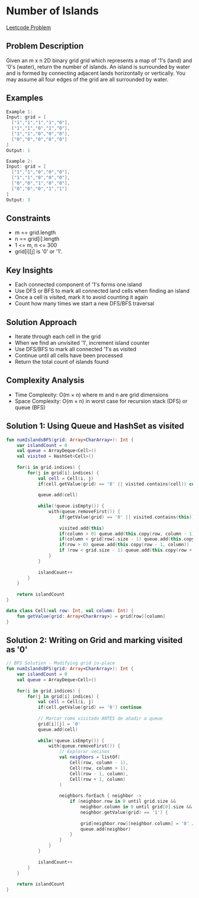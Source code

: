 # Number of Islands
[Leetcode Problem](https://leetcode.com/problems/number-of-islands/description/)

## Problem Description
Given an m x n 2D binary grid grid which represents a map of '1's (land) and '0's (water), return the number of islands.
An island is surrounded by water and is formed by connecting adjacent lands horizontally or vertically. You may assume all four edges of the grid are all surrounded by water.


## Examples

```kotlin
Example 1:
Input: grid = [
  ["1","1","1","1","0"],
  ["1","1","0","1","0"],
  ["1","1","0","0","0"],
  ["0","0","0","0","0"]
]
Output: 1

Example 2:
Input: grid = [
  ["1","1","0","0","0"],
  ["1","1","0","0","0"],
  ["0","0","1","0","0"],
  ["0","0","0","1","1"]
]
Output: 3

```

## Constraints
- m == grid.length
- n == grid[i].length
- 1 <= m, n <= 300
- grid[i][j] is '0' or '1'.

## Key Insights
- Each connected component of '1's forms one island
- Use DFS or BFS to mark all connected land cells when finding an island
- Once a cell is visited, mark it to avoid counting it again
- Count how many times we start a new DFS/BFS traversal

## Solution Approach
- Iterate through each cell in the grid
- When we find an unvisited '1', increment island counter
- Use DFS/BFS to mark all connected '1's as visited
- Continue until all cells have been processed
- Return the total count of islands found

## Complexity Analysis
- Time Complexity: O(m × n) where m and n are grid dimensions
- Space Complexity: O(m × n) in worst case for recursion stack (DFS) or queue (BFS)

## Solution 1: Using Queue and HashSet as visited

```kotlin
fun numIslandsBFS(grid: Array<CharArray>): Int {
    var islandCount = 0
    val queue = ArrayDeque<Cell>()
    val visited = HashSet<Cell>()
    
    for(i in grid.indices) {
        for(j in grid[i].indices) {
            val cell = Cell(i, j)
            if(cell.getValue(grid) == '0' || visited.contains(cell)) continue
            
            queue.add(cell)
            
            while(!queue.isEmpty()) {
                with(queue.removeFirst()) {
                    if(getValue(grid) == '0' || visited.contains(this)) continue
                    
                    visited.add(this)
                    if(column > 0) queue.add(this.copy(row, column - 1))
                    if(column < grid[row].size - 1) queue.add(this.copy(row, column + 1))
                    if(row > 0) queue.add(this.copy(row - 1, column))
                    if (row < grid.size - 1) queue.add(this.copy(row + 1, column))
                }
            }
            
            islandCount++
        }
    }
    
    return islandCount
}

data class Cell(val row: Int, val column: Int) {
    fun getValue(grid: Array<CharArray>) = grid[row][column]
}
```


## Solution 2: Writing on Grid and marking visited as '0'

```kotlin
// BFS Solution - Modifying grid in-place
fun numIslandsBFS(grid: Array<CharArray>): Int {
    var islandCount = 0
    val queue = ArrayDeque<Cell>()
    
    for(i in grid.indices) {
        for(j in grid[i].indices) {
            val cell = Cell(i, j)
            if(cell.getValue(grid) == '0') continue
            
            // Marcar como visitado ANTES de añadir a queue
            grid[i][j] = '0'
            queue.add(cell)
            
            while(!queue.isEmpty()) {
                with(queue.removeFirst()) {
                    // Explorar vecinos
                    val neighbors = listOf(
                        Cell(row, column - 1),
                        Cell(row, column + 1), 
                        Cell(row - 1, column),
                        Cell(row + 1, column)
                    )
                    
                    neighbors.forEach { neighbor ->
                        if (neighbor.row in 0 until grid.size && 
                            neighbor.column in 0 until grid[0].size &&
                            neighbor.getValue(grid) == '1') {
                            
                            grid[neighbor.row][neighbor.column] = '0' // Marcar como visitado
                            queue.add(neighbor)
                        }
                    }
                }
            }
            
            islandCount++
        }
    }
    
    return islandCount
}

```
